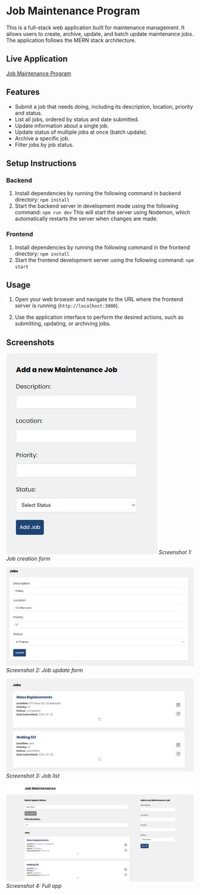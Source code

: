 # Job Maintenance Program

This is a full-stack web application built for maintenance management. It allows users to create, archive, update, and batch update maintenance jobs. The application follows the MERN stack architecture.

## Live Application
[Job Maintenance Program](https://65cdfdd57ae2de00a3a15298--fascinating-concha-b3f0a4.netlify.app)

## Features

- Submit a job that needs doing, including its description, location, priority and status.
- List all jobs, ordered by status and date submitted.
- Update information about a single job.
- Update status of multiple jobs at once (batch update).
- Archive a specific job.
- Filter jobs by job status.

## Setup Instructions

### Backend

1. Install dependencies by running the following command in backend directory: `npm install`
2. Start the backend server in development mode using the following command: `npm run dev`
This will start the server using Nodemon, which automatically restarts the server when changes are made.

### Frontend

1. Install dependencies by running the following command in the frontend directory: `npm install`
2. Start the frontend development server using the following command: `npm start`

## Usage

1. Open your web browser and navigate to the URL where the frontend server is running (`http://localhost:3000`).

2. Use the application interface to perform the desired actions, such as submitting, updating, or archiving jobs.

## Screenshots

![Screenshot 1](app-screenshots/add-form.png)
*Screenshot 1: Job creation form*

![Screenshot 2](app-screenshots/update-form.png)
*Screenshot 2: Job update form*

![Screenshot 3](app-screenshots/jobs.png)
*Screenshot 3: Job list*

![Screenshot 4](app-screenshots/standard.png)
*Screenshot 4: Full app*
